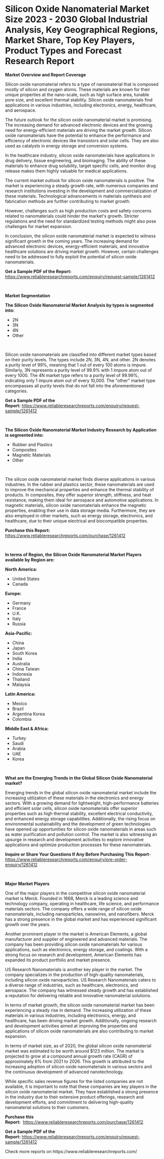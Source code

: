 <p><h1>Silicon Oxide Nanomaterial Market Size 2023 - 2030 Global Industrial Analysis, Key Geographical Regions, Market Share, Top Key Players, Product Types and Forecast Research Report</h1></p><p><strong>Market Overview and Report Coverage</strong></p>
<p><p>Silicon oxide nanomaterial refers to a type of nanomaterial that is composed mostly of silicon and oxygen atoms. These materials are known for their unique properties at the nano-scale, such as high surface area, tunable pore size, and excellent thermal stability. Silicon oxide nanomaterials find applications in various industries, including electronics, energy, healthcare, and aerospace.</p><p>The future outlook for the silicon oxide nanomaterial market is promising. The increasing demand for advanced electronic devices and the growing need for energy-efficient materials are driving the market growth. Silicon oxide nanomaterials have the potential to enhance the performance and efficiency of electronic devices like transistors and solar cells. They are also used as catalysts in energy storage and conversion systems.</p><p>In the healthcare industry, silicon oxide nanomaterials have applications in drug delivery, tissue engineering, and bioimaging. The ability of these materials to enhance drug solubility, target specific cells, and monitor drug release makes them highly valuable for medical applications.</p><p>The current market outlook for silicon oxide nanomaterials is positive. The market is experiencing a steady growth rate, with numerous companies and research institutions investing in the development and commercialization of these materials. Technological advancements in materials synthesis and fabrication methods are further contributing to market growth.</p><p>However, challenges such as high production costs and safety concerns related to nanomaterials could hinder the market's growth. Stricter regulations and the need for standardized testing methods might also pose challenges for market expansion.</p><p>In conclusion, the silicon oxide nanomaterial market is expected to witness significant growth in the coming years. The increasing demand for advanced electronic devices, energy-efficient materials, and innovative healthcare solutions are driving market growth. However, certain challenges need to be addressed to fully exploit the potential of silicon oxide nanomaterials.</p></p>
<p><strong>Get a Sample PDF of the Report:</strong> <a href="https://www.reliableresearchreports.com/enquiry/request-sample/1261412">https://www.reliableresearchreports.com/enquiry/request-sample/1261412</a></p>
<p>&nbsp;</p>
<p><strong>Market Segmentation</strong></p>
<p><strong>The Silicon Oxide Nanomaterial Market Analysis by types is segmented into:</strong></p>
<p><ul><li>2N</li><li>3N</li><li>4N</li><li>Other</li></ul></p>
<p>&nbsp;</p>
<p><p>Silicon oxide nanomaterials are classified into different market types based on their purity levels. The types include 2N, 3N, 4N, and other. 2N denotes a purity level of 99%, meaning that 1 out of every 100 atoms is impure. Similarly, 3N represents a purity level of 99.9% with 1 impure atom out of every 1000. The 4N market type refers to a purity level of 99.99%, indicating only 1 impure atom out of every 10,000. The "other" market type encompasses all purity levels that do not fall into the aforementioned categories.</p></p>
<p><strong>Get a Sample PDF of the Report:</strong>&nbsp;<a href="https://www.reliableresearchreports.com/enquiry/request-sample/1261412">https://www.reliableresearchreports.com/enquiry/request-sample/1261412</a></p>
<p>&nbsp;</p>
<p><strong>The Silicon Oxide Nanomaterial Market Industry Research by Application is segmented into:</strong></p>
<p><ul><li>Rubber and Plastics</li><li>Composites</li><li>Magnetic Materials</li><li>Other</li></ul></p>
<p>&nbsp;</p>
<p><p>The silicon oxide nanomaterial market finds diverse applications in various industries. In the rubber and plastics sector, these nanomaterials are used to improve the mechanical properties and enhance the thermal stability of products. In composites, they offer superior strength, stiffness, and heat resistance, making them ideal for aerospace and automotive applications. In magnetic materials, silicon oxide nanomaterials enhance the magnetic properties, enabling their use in data storage media. Furthermore, they are also employed in other markets, such as energy storage, electronics, and healthcare, due to their unique electrical and biocompatible properties.</p></p>
<p><strong>Purchase this Report:</strong>&nbsp; <a href="https://www.reliableresearchreports.com/purchase/1261412">https://www.reliableresearchreports.com/purchase/1261412</a></p>
<p>&nbsp;</p>
<p><strong>In terms of Region, the Silicon Oxide Nanomaterial Market Players available by Region are:</strong></p>
<p>
    <p> <strong> North America: </strong>
        <ul>
            <li>United States</li>
            <li>Canada</li>
        </ul>
        </p> 
    <p> <strong> Europe: </strong>
        <ul>
            <li>Germany</li>
            <li>France</li>
            <li>U.K.</li>
            <li>Italy</li>
            <li>Russia</li>
        </ul>
        </p> 
    <p> <strong> Asia-Pacific: </strong>
        <ul>
            <li>China</li>
            <li>Japan</li>
            <li>South Korea</li>
            <li>India</li>
            <li>Australia</li>
            <li>China Taiwan</li>
            <li>Indonesia</li>
            <li>Thailand</li>
            <li>Malaysia</li>
        </ul>
        </p> 
    <p> <strong> Latin America: </strong>
        <ul>
            <li>Mexico</li>
            <li>Brazil</li>
            <li>Argentina Korea</li>
            <li>Colombia</li>
        </ul>
        </p> 
    <p> <strong> Middle East & Africa: </strong>
        <ul>
            <li>Turkey</li>
            <li>Saudi</li>
            <li>Arabia</li>
            <li>UAE</li>
            <li>Korea</li>
        </ul>
    </p>
    </p>
<p>&nbsp;</p>
<p><strong>What are the Emerging Trends in the Global Silicon Oxide Nanomaterial market?</strong></p>
<p><p>Emerging trends in the global silicon oxide nanomaterial market include the increasing utilization of these materials in the electronics and energy sectors. With a growing demand for lightweight, high-performance batteries and efficient solar cells, silicon oxide nanomaterials offer superior properties such as high thermal stability, excellent electrical conductivity, and enhanced energy storage capabilities. Additionally, the rising focus on environmental sustainability and the development of green technologies have opened up opportunities for silicon oxide nanomaterials in areas such as water purification and pollution control. The market is also witnessing an upsurge in research and development activities to explore innovative applications and optimize production processes for these nanomaterials.</p></p>
<p><strong>Inquire or Share Your Questions If Any Before Purchasing This Report</strong>- <a href="https://www.reliableresearchreports.com/enquiry/pre-order-enquiry/1261412">https://www.reliableresearchreports.com/enquiry/pre-order-enquiry/1261412</a></p>
<p>&nbsp;</p>
<p><strong>Major Market Players</strong></p>
<p><p>One of the major players in the competitive silicon oxide nanomaterial market is Merck. Founded in 1668, Merck is a leading science and technology company, operating in healthcare, life science, and performance materials sectors. The company offers a wide range of silicon oxide nanomaterials, including nanoparticles, nanowires, and nanofibers. Merck has a strong presence in the global market and has experienced significant growth over the years.</p><p>Another prominent player in the market is American Elements, a global manufacturer and supplier of engineered and advanced materials. The company has been providing silicon oxide nanomaterials for various applications, such as electronics, energy storage, and coatings. With a strong focus on research and development, American Elements has expanded its product portfolio and market presence.</p><p>US Research Nanomaterials is another key player in the market. The company specializes in the production of high-quality nanomaterials, including silicon oxide nanoparticles. US Research Nanomaterials caters to a diverse range of industries, such as healthcare, electronics, and aerospace. The company has witnessed steady growth and has established a reputation for delivering reliable and innovative nanomaterial solutions.</p><p>In terms of market growth, the silicon oxide nanomaterial market has been experiencing a steady rise in demand. The increasing utilization of these materials in various industries, including electronics, energy, and healthcare, has been driving market growth. Additionally, ongoing research and development activities aimed at improving the properties and applications of silicon oxide nanomaterials are also contributing to market expansion.</p><p>In terms of market size, as of 2020, the global silicon oxide nanomaterial market was estimated to be worth around $123 million. The market is projected to grow at a compound annual growth rate (CAGR) of approximately 6% from 2021 to 2026. This growth is attributed to the increasing adoption of silicon oxide nanomaterials in various sectors and the continuous development of advanced nanotechnology.</p><p>While specific sales revenue figures for the listed companies are not available, it is important to note that these companies are key players in the silicon oxide nanomaterial market. They have established a strong presence in the industry due to their extensive product offerings, research and development efforts, and commitment to delivering high-quality nanomaterial solutions to their customers.</p></p>
<p><strong>Purchase this Report:</strong>&nbsp;&nbsp;<a href="https://www.reliableresearchreports.com/purchase/1261412">https://www.reliableresearchreports.com/purchase/1261412</a></p>
<p></p>
<p><strong>Get a Sample PDF of the Report:</strong>&nbsp;<a href="https://www.reliableresearchreports.com/enquiry/request-sample/1261412">https://www.reliableresearchreports.com/enquiry/request-sample/1261412</a></p>
<p>Check more reports on https://www.reliableresearchreports.com/</p>